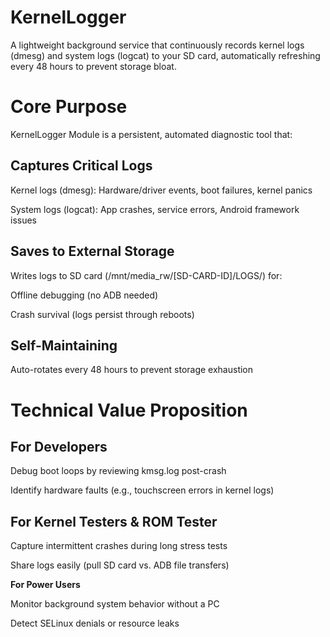 
# KernelLogger
A lightweight background service that continuously records kernel logs (dmesg) and system logs (logcat) to your SD card, automatically refreshing every 48 hours to prevent storage bloat.

# Core Purpose
KernelLogger Module is a persistent, automated diagnostic tool that:

## Captures Critical Logs

Kernel logs (dmesg): Hardware/driver events, boot failures, kernel panics

System logs (logcat): App crashes, service errors, Android framework issues

## Saves to External Storage

Writes logs to SD card (/mnt/media_rw/[SD-CARD-ID]/LOGS/) for:

Offline debugging (no ADB needed)

Crash survival (logs persist through reboots)

## Self-Maintaining

Auto-rotates every 48 hours to prevent storage exhaustion

# Technical Value Proposition

## For Developers

Debug boot loops by reviewing kmsg.log post-crash

Identify hardware faults (e.g., touchscreen errors in kernel logs)

## For Kernel Testers & ROM Tester

Capture intermittent crashes during long stress tests

Share logs easily (pull SD card vs. ADB file transfers)

**For Power Users**

Monitor background system behavior without a PC

Detect SELinux denials or resource leaks
